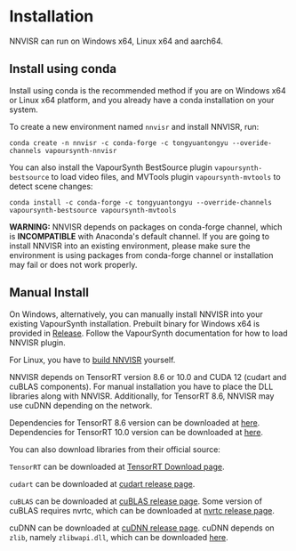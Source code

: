 # Installation

NNVISR can run on Windows x64, Linux x64 and aarch64.

## Install using conda

Install using conda is the recommended method if you are on Windows x64
or Linux x64 platform, and you already have a conda installation on your system.

To create a new environment named `nnvisr` and install NNVISR, run:

```
conda create -n nnvisr -c conda-forge -c tongyuantongyu --overide-channels vapoursynth-nnvisr
```

You can also install the VapourSynth BestSource plugin `vapoursynth-bestsource`
to load video files, and MVTools plugin `vapoursynth-mvtools` to
detect scene changes:

```
conda install -c conda-forge -c tongyuantongyu --override-channels vapoursynth-bestsource vapoursynth-mvtools
```

**WARNING:** NNVISR depends on packages on conda-forge channel, which is **INCOMPATIBLE**
with Anaconda's default channel. If you are going to install NNVISR into
an existing environment, please make sure the environment is using packages
from conda-forge channel or installation may fail or does not work properly.

## Manual Install

On Windows, alternatively, you can manually install NNVISR into your existing
VapourSynth installation. Prebuilt binary for Windows x64
is provided in
[Release](https://github.com/tongyuantongyu/vs-NNVISR/releases).
Follow the VapourSynth documentation for how to load NNVISR plugin.

For Linux, you have to [build NNVISR](https://github.com/tongyuantongyu/vs-NNVISR/blob/main/docs/build.md) yourself.

NNVISR depends on TensorRT version 8.6 or 10.0 and CUDA 12 (cudart and cuBLAS components).
For manual installation you have to place the DLL libraries along with NNVISR.
Additionally, for TensorRT 8.6, NNVISR may use cuDNN depending on the network.

Dependencies for TensorRT 8.6 version can be downloaded at [here](https://github.com/tongyuantongyu/vs-NNVISR/releases/download/assets/deps.windows.trt8.6.7z).
Dependencies for TensorRT 10.0 version can be downloaded at [here](https://github.com/tongyuantongyu/vs-NNVISR/releases/download/assets/deps.windows.trt10.0.7z).

You can also download libraries from their official source:

`TensorRT` can be downloaded at
[TensorRT Download page](https://developer.nvidia.com/tensorrt/download).

`cudart` can be downloaded at [cudart release page](https://developer.download.nvidia.com/compute/cuda/redist/cuda_cudart/windows-x86_64/).

`cuBLAS` can be downloaded at [cuBLAS release page](https://developer.download.nvidia.com/compute/cuda/redist/libcublas/windows-x86_64/).
Some version of cuBLAS requires nvrtc, which can be downloaded at
[nvrtc release page](https://developer.download.nvidia.com/compute/cuda/redist/cuda_nvrtc/windows-x86_64/).

cuDNN can be downloaded at
[cuDNN release page](https://developer.download.nvidia.com/compute/cudnn/redist/cudnn/windows-x86_64/).
cuDNN depends on `zlib`, namely `zlibwapi.dll`, which can be downloaded [here](http://www.winimage.com/zLibDll/zlib123dllx64.zip).
